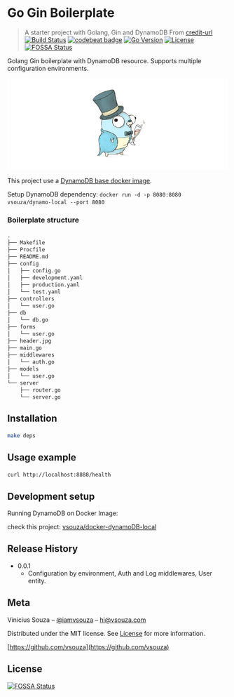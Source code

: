 # Go Gin Boilerplate
> A starter project with Golang, Gin and DynamoDB
> From [credit-url]
[![Build Status][travis-image]][travis-url]
[![codebeat badge](https://codebeat.co/badges/ed248580-942c-4ffc-919f-d3681d28a799)](https://codebeat.co/projects/github-com-vsouza-go-gin-boilerplate)
[![Go Version][go-image]][go-url]
[![License][license-image]][license-url]
[![FOSSA Status](https://app.fossa.io/api/projects/git%2Bgithub.com%2Fvsouza%2Fgo-gin-boilerplate.svg?type=shield)](https://app.fossa.io/projects/git%2Bgithub.com%2Fvsouza%2Fgo-gin-boilerplate?ref=badge_shield)


Golang Gin boilerplate with DynamoDB resource. Supports multiple configuration environments.

![](header.jpg)

This project use a [DynamoDB base docker image](https://github.com/vsouza/docker-dynamoDB-local).

Setup DynamoDB dependency:  `docker run -d -p 8080:8080 vsouza/dynamo-local --port 8080`

### Boilerplate structure

```
.
├── Makefile
├── Procfile
├── README.md
├── config
│   ├── config.go
│   ├── development.yaml
│   ├── production.yaml
│   └── test.yaml
├── controllers
│   └── user.go
├── db
│   └── db.go
├── forms
│   └── user.go
├── header.jpg
├── main.go
├── middlewares
│   └── auth.go
├── models
│   └── user.go
└── server
    ├── router.go
    └── server.go
```

## Installation

```sh
make deps
```

## Usage example

`curl http://localhost:8888/health`

## Development setup

Running DynamoDB on Docker Image:

check this project: [vsouza/docker-dynamoDB-local](https://github.com/vsouza/docker-dynamoDB-local)

## Release History

* 0.0.1
    * Configuration by environment, Auth and Log middlewares, User entity.

## Meta

Vinicius Souza – [@iamvsouza](https://twitter.com/iamvsouza) – hi@vsouza.com

Distributed under the MIT license. See [License](https://vsouza.mit-license.org) for more information.

[https://github.com/vsouza](https://github.com/vsouza)

[go-image]: https://img.shields.io/badge/Go--version-1.9-blue.svg
[go-url]: https://golang.org/doc/go1.9
[travis-image]: https://travis-ci.org/vsouza/go-gin-boilerplate.svg?branch=master
[travis-url]: https://travis-ci.org/vsouza/go-gin-boilerplate
[license-image]: https://img.shields.io/badge/License-MIT-blue.svg
[license-url]: https://vsouza.mit-license.org
[credit-url]: https://github.com/vsouza/go-gin-boilerplate


## License
[![FOSSA Status](https://app.fossa.io/api/projects/git%2Bgithub.com%2Fvsouza%2Fgo-gin-boilerplate.svg?type=large)](https://app.fossa.io/projects/git%2Bgithub.com%2Fvsouza%2Fgo-gin-boilerplate?ref=badge_large)
